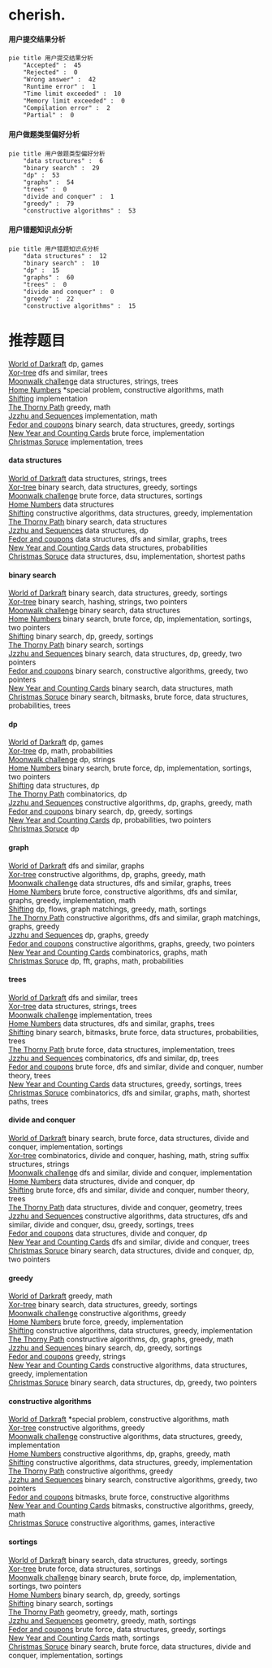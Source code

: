 # cherish.
<!-- tabs:start -->
#### **用户提交结果分析**

```mermaid
pie title 用户提交结果分析
    "Accepted" :  45
    "Rejected" :  0
    "Wrong answer" :  42
    "Runtime error" :  1
    "Time limit exceeded" :  10
    "Memory limit exceeded" :  0
    "Compilation error" :  2
    "Partial" :  0
```
#### **用户做题类型偏好分析**

```mermaid
pie title 用户做题类型偏好分析
    "data structures" :  6
    "binary search" :  29
    "dp" :  53
    "graphs" :  54
    "trees" :  0
    "divide and conquer" :  1
    "greedy" :  79
    "constructive algorithms" :  53
```
#### **用户错题知识点分析**

```mermaid
pie title 用户错题知识点分析
    "data structures" :  12
    "binary search" :  10
    "dp" :  15
    "graphs" :  60
    "trees" :  0
    "divide and conquer" :  0
    "greedy" :  22
    "constructive algorithms" :  15
```
<!-- tabs:end -->
# 推荐题目
[World of Darkraft](http://codeforces.com/problemset/problem/138/D)		dp,
                        games		  
[Xor-tree](https://codeforces.com/contest/430/problem/C)		dfs and similar,
                        trees		  
[Moonwalk challenge](http://codeforces.com/problemset/problem/1045/J)		data structures,
                        strings,
                        trees		  
[Home Numbers](http://codeforces.com/problemset/problem/638/A)		*special problem,
                        constructive algorithms,
                        math		  
[Shifting](http://codeforces.com/problemset/problem/286/B)		implementation		  
[The Thorny Path](https://codeforces.com/contest/1464/problem/D)		greedy,
                        math		  
[Jzzhu and Sequences](http://codeforces.com/problemset/problem/450/B)		implementation,
                        math		  
[Fedor and coupons](http://codeforces.com/problemset/problem/754/D)		binary search,
                        data structures,
                        greedy,
                        sortings		  
[New Year and Counting Cards](http://codeforces.com/problemset/problem/908/A)		brute force,
                        implementation		  
[Christmas Spruce](http://codeforces.com/problemset/problem/913/B)		implementation,
                        trees		  
<!-- tabs:start -->
#### **data structures**
[World of Darkraft](http://codeforces.com/problemset/problem/1045/J)		data structures,
                        strings,
                        trees		  
[Xor-tree](http://codeforces.com/problemset/problem/754/D)		binary search,
                        data structures,
                        greedy,
                        sortings		  
[Moonwalk challenge](http://codeforces.com/problemset/problem/103/D)		brute force,
                        data structures,
                        sortings		  
[Home Numbers](https://codeforces.com/contest/1053/problem/C)		data structures		  
[Shifting](http://codeforces.com/problemset/problem/1399/D)		constructive algorithms,
                        data structures,
                        greedy,
                        implementation		  
[The Thorny Path](http://codeforces.com/problemset/problem/91/B)		binary search,
                        data structures		  
[Jzzhu and Sequences](http://codeforces.com/problemset/problem/314/C)		data structures,
                        dp		  
[Fedor and coupons](http://codeforces.com/problemset/problem/639/F)		data structures,
                        dfs and similar,
                        graphs,
                        trees		  
[New Year and Counting Cards](http://codeforces.com/problemset/problem/896/C)		data structures,
                        probabilities		  
[Christmas Spruce](https://codeforces.com/contest/1484/problem/D)		data structures,
                        dsu,
                        implementation,
                        shortest paths		  
#### **binary search**
[World of Darkraft](http://codeforces.com/problemset/problem/754/D)		binary search,
                        data structures,
                        greedy,
                        sortings		  
[Xor-tree](http://codeforces.com/problemset/problem/444/D)		binary search,
                        hashing,
                        strings,
                        two pointers		  
[Moonwalk challenge](http://codeforces.com/problemset/problem/91/B)		binary search,
                        data structures		  
[Home Numbers](https://codeforces.com/contest/1435/problem/C)		binary search,
                        brute force,
                        dp,
                        implementation,
                        sortings,
                        two pointers		  
[Shifting](http://codeforces.com/problemset/problem/1260/D)		binary search,
                        dp,
                        greedy,
                        sortings		  
[The Thorny Path](http://codeforces.com/problemset/problem/1119/D)		binary search,
                        sortings		  
[Jzzhu and Sequences](http://codeforces.com/problemset/problem/1492/C)		binary search,
                        data structures,
                        dp,
                        greedy,
                        two pointers		  
[Fedor and coupons](http://codeforces.com/problemset/problem/1463/D)		binary search,
                        constructive algorithms,
                        greedy,
                        two pointers		  
[New Year and Counting Cards](http://codeforces.com/problemset/problem/1490/G)		binary search,
                        data structures,
                        math		  
[Christmas Spruce](http://codeforces.com/problemset/problem/1479/D)		binary search,
                        bitmasks,
                        brute force,
                        data structures,
                        probabilities,
                        trees		  
#### **dp**
[World of Darkraft](http://codeforces.com/problemset/problem/138/D)		dp,
                        games		  
[Xor-tree](http://codeforces.com/problemset/problem/303/E)		dp,
                        math,
                        probabilities		  
[Moonwalk challenge](http://codeforces.com/problemset/problem/1110/H)		dp,
                        strings		  
[Home Numbers](https://codeforces.com/contest/1435/problem/C)		binary search,
                        brute force,
                        dp,
                        implementation,
                        sortings,
                        two pointers		  
[Shifting](http://codeforces.com/problemset/problem/314/C)		data structures,
                        dp		  
[The Thorny Path](https://codeforces.com/contest/480/problem/C)		combinatorics,
                        dp		  
[Jzzhu and Sequences](http://codeforces.com/problemset/problem/1328/D)		constructive algorithms,
                        dp,
                        graphs,
                        greedy,
                        math		  
[Fedor and coupons](http://codeforces.com/problemset/problem/1260/D)		binary search,
                        dp,
                        greedy,
                        sortings		  
[New Year and Counting Cards](http://codeforces.com/problemset/problem/498/B)		dp,
                        probabilities,
                        two pointers		  
[Christmas Spruce](http://codeforces.com/problemset/problem/283/C)		dp		  
#### **graph**
[World of Darkraft](http://codeforces.com/problemset/problem/662/B)		dfs and similar,
                        graphs		  
[Xor-tree](http://codeforces.com/problemset/problem/1328/D)		constructive algorithms,
                        dp,
                        graphs,
                        greedy,
                        math		  
[Moonwalk challenge](http://codeforces.com/problemset/problem/639/F)		data structures,
                        dfs and similar,
                        graphs,
                        trees		  
[Home Numbers](http://codeforces.com/problemset/problem/1487/C)		brute force,
                        constructive algorithms,
                        dfs and similar,
                        graphs,
                        greedy,
                        implementation,
                        math		  
[Shifting](http://codeforces.com/problemset/problem/1437/C)		dp,
                        flows,
                        graph matchings,
                        greedy,
                        math,
                        sortings		  
[The Thorny Path](http://codeforces.com/problemset/problem/1470/D)		constructive algorithms,
                        dfs and similar,
                        graph matchings,
                        graphs,
                        greedy		  
[Jzzhu and Sequences](http://codeforces.com/problemset/problem/1476/C)		dp,
                        graphs,
                        greedy		  
[Fedor and coupons](http://codeforces.com/problemset/problem/1304/D)		constructive algorithms,
                        graphs,
                        greedy,
                        two pointers		  
[New Year and Counting Cards](http://codeforces.com/problemset/problem/1475/C)		combinatorics,
                        graphs,
                        math		  
[Christmas Spruce](http://codeforces.com/problemset/problem/553/E)		dp,
                        fft,
                        graphs,
                        math,
                        probabilities		  
#### **trees**
[World of Darkraft](https://codeforces.com/contest/430/problem/C)		dfs and similar,
                        trees		  
[Xor-tree](http://codeforces.com/problemset/problem/1045/J)		data structures,
                        strings,
                        trees		  
[Moonwalk challenge](http://codeforces.com/problemset/problem/913/B)		implementation,
                        trees		  
[Home Numbers](http://codeforces.com/problemset/problem/639/F)		data structures,
                        dfs and similar,
                        graphs,
                        trees		  
[Shifting](http://codeforces.com/problemset/problem/1479/D)		binary search,
                        bitmasks,
                        brute force,
                        data structures,
                        probabilities,
                        trees		  
[The Thorny Path](http://codeforces.com/problemset/problem/1511/C)		brute force,
                        data structures,
                        implementation,
                        trees		  
[Jzzhu and Sequences](http://codeforces.com/problemset/problem/1499/F)		combinatorics,
                        dfs and similar,
                        dp,
                        trees		  
[Fedor and coupons](http://codeforces.com/problemset/problem/1491/E)		brute force,
                        dfs and similar,
                        divide and conquer,
                        number theory,
                        trees		  
[New Year and Counting Cards](http://codeforces.com/problemset/problem/1466/D)		data structures,
                        greedy,
                        sortings,
                        trees		  
[Christmas Spruce](http://codeforces.com/problemset/problem/1495/D)		combinatorics,
                        dfs and similar,
                        graphs,
                        math,
                        shortest paths,
                        trees		  
#### **divide and conquer**
[World of Darkraft](http://codeforces.com/problemset/problem/1461/D)		binary search,
                        brute force,
                        data structures,
                        divide and conquer,
                        implementation,
                        sortings		  
[Xor-tree](http://codeforces.com/problemset/problem/1466/G)		combinatorics,
                        divide and conquer,
                        hashing,
                        math,
                        string suffix structures,
                        strings		  
[Moonwalk challenge](http://codeforces.com/problemset/problem/1490/D)		dfs and similar,
                        divide and conquer,
                        implementation		  
[Home Numbers](https://codeforces.com/contest/1483/problem/C)		data structures,
                        divide and conquer,
                        dp		  
[Shifting](http://codeforces.com/problemset/problem/1491/E)		brute force,
                        dfs and similar,
                        divide and conquer,
                        number theory,
                        trees		  
[The Thorny Path](http://codeforces.com/problemset/problem/1303/G)		data structures,
                        divide and conquer,
                        geometry,
                        trees		  
[Jzzhu and Sequences](http://codeforces.com/problemset/problem/1494/D)		constructive algorithms,
                        data structures,
                        dfs and similar,
                        divide and conquer,
                        dsu,
                        greedy,
                        sortings,
                        trees		  
[Fedor and coupons](http://codeforces.com/problemset/problem/1482/E)		data structures,
                        divide and conquer,
                        dp		  
[New Year and Counting Cards](http://codeforces.com/problemset/problem/566/C)		dfs and similar,
                        divide and conquer,
                        trees		  
[Christmas Spruce](http://codeforces.com/problemset/problem/1428/F)		binary search,
                        data structures,
                        divide and conquer,
                        dp,
                        two pointers		  
#### **greedy**
[World of Darkraft](https://codeforces.com/contest/1464/problem/D)		greedy,
                        math		  
[Xor-tree](http://codeforces.com/problemset/problem/754/D)		binary search,
                        data structures,
                        greedy,
                        sortings		  
[Moonwalk challenge](https://codeforces.com/contest/606/problem/C)		constructive algorithms,
                        greedy		  
[Home Numbers](http://codeforces.com/problemset/problem/1249/C1)		brute force,
                        greedy,
                        implementation		  
[Shifting](http://codeforces.com/problemset/problem/1399/D)		constructive algorithms,
                        data structures,
                        greedy,
                        implementation		  
[The Thorny Path](http://codeforces.com/problemset/problem/1328/D)		constructive algorithms,
                        dp,
                        graphs,
                        greedy,
                        math		  
[Jzzhu and Sequences](http://codeforces.com/problemset/problem/1260/D)		binary search,
                        dp,
                        greedy,
                        sortings		  
[Fedor and coupons](http://codeforces.com/problemset/problem/464/A)		greedy,
                        strings		  
[New Year and Counting Cards](http://codeforces.com/problemset/problem/1358/E)		constructive algorithms,
                        data structures,
                        greedy,
                        implementation		  
[Christmas Spruce](http://codeforces.com/problemset/problem/1492/C)		binary search,
                        data structures,
                        dp,
                        greedy,
                        two pointers		  
#### **constructive algorithms**
[World of Darkraft](http://codeforces.com/problemset/problem/638/A)		*special problem,
                        constructive algorithms,
                        math		  
[Xor-tree](https://codeforces.com/contest/606/problem/C)		constructive algorithms,
                        greedy		  
[Moonwalk challenge](http://codeforces.com/problemset/problem/1399/D)		constructive algorithms,
                        data structures,
                        greedy,
                        implementation		  
[Home Numbers](http://codeforces.com/problemset/problem/1328/D)		constructive algorithms,
                        dp,
                        graphs,
                        greedy,
                        math		  
[Shifting](http://codeforces.com/problemset/problem/1358/E)		constructive algorithms,
                        data structures,
                        greedy,
                        implementation		  
[The Thorny Path](http://codeforces.com/problemset/problem/1493/A)		constructive algorithms,
                        greedy		  
[Jzzhu and Sequences](http://codeforces.com/problemset/problem/1463/D)		binary search,
                        constructive algorithms,
                        greedy,
                        two pointers		  
[Fedor and coupons](https://codeforces.com/contest/1456/problem/B)		bitmasks,
                        brute force,
                        constructive algorithms		  
[New Year and Counting Cards](http://codeforces.com/problemset/problem/1492/D)		bitmasks,
                        constructive algorithms,
                        greedy,
                        math		  
[Christmas Spruce](https://codeforces.com/contest/1504/problem/D)		constructive algorithms,
                        games,
                        interactive		  
#### **sortings**
[World of Darkraft](http://codeforces.com/problemset/problem/754/D)		binary search,
                        data structures,
                        greedy,
                        sortings		  
[Xor-tree](http://codeforces.com/problemset/problem/103/D)		brute force,
                        data structures,
                        sortings		  
[Moonwalk challenge](https://codeforces.com/contest/1435/problem/C)		binary search,
                        brute force,
                        dp,
                        implementation,
                        sortings,
                        two pointers		  
[Home Numbers](http://codeforces.com/problemset/problem/1260/D)		binary search,
                        dp,
                        greedy,
                        sortings		  
[Shifting](http://codeforces.com/problemset/problem/1119/D)		binary search,
                        sortings		  
[The Thorny Path](https://codeforces.com/contest/1496/problem/C)		geometry,
                        greedy,
                        math,
                        sortings		  
[Jzzhu and Sequences](http://codeforces.com/problemset/problem/1495/A)		geometry,
                        greedy,
                        math,
                        sortings		  
[Fedor and coupons](http://codeforces.com/problemset/problem/1497/A)		brute force,
                        data structures,
                        greedy,
                        sortings		  
[New Year and Counting Cards](http://codeforces.com/problemset/problem/1427/A)		math,
                        sortings		  
[Christmas Spruce](http://codeforces.com/problemset/problem/1461/D)		binary search,
                        brute force,
                        data structures,
                        divide and conquer,
                        implementation,
                        sortings		  
<!-- tabs:end -->
